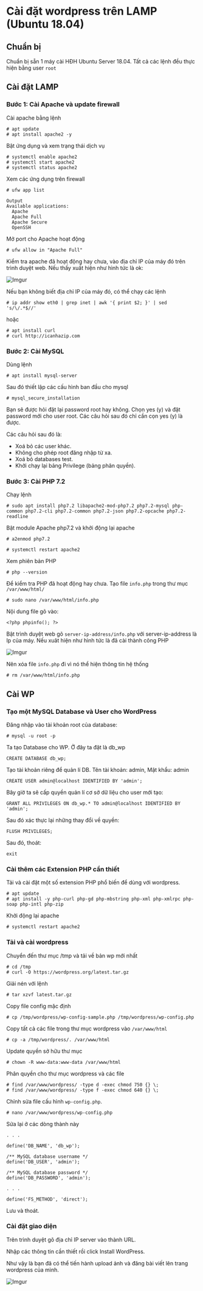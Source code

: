 # Cài đặt wordpress trên LAMP (Ubuntu 18.04)

## Chuẩn bị

Chuẩn bị sẵn 1 máy cài HĐH Ubuntu Server 18.04. Tất cả các lệnh đều thực hiện bằng user `root`

## Cài đặt LAMP

### Bước 1: Cài Apache và update firewall

Cài apache bằng lệnh

    # apt update
    # apt install apache2 -y

Bật ứng dụng và xem trạng thái dịch vụ

    # systemctl enable apache2
    # systemctl start apache2
    # systemctl status apache2

Xem các ứng dụng trên firewall 

    # ufw app list

```
Output
Available applications:
  Apache
  Apache Full
  Apache Secure
  OpenSSH
```

Mở port cho Apache hoạt động

    # ufw allow in "Apache Full"

Kiểm tra apache đã hoạt động hay chưa, vào địa chỉ IP của máy đó trên trình duyệt web. Nếu thấy xuất hiện như hình tức là ok:

![Imgur](https://i.imgur.com/P0c4kaQ.png)

Nếu bạn không biết địa chỉ IP của máy đó, có thể chạy các lệnh

    # ip addr show eth0 | grep inet | awk '{ print $2; }' | sed 's/\/.*$//'

hoặc

    # apt install curl
    # curl http://icanhazip.com

### Bước 2: Cài MySQL

Dùng lệnh

    # apt install mysql-server

Sau đó thiết lập các cấu hình ban đầu cho mysql 
    
    # mysql_secure_installation

Bạn sẽ được hỏi đặt lại password root hay không. Chọn yes (y) và đặt password mới cho user root. Các câu hỏi sau đó chỉ cần cọn yes (y) là được.

Các câu hỏi sau đó là:

- Xoá bỏ các user khác.
- Không cho phép root đăng nhập từ xa.
- Xoá bỏ databases test.
- Khởi chạy lại bảng Privilege (bảng phân quyền).

### Bước 3: Cài PHP 7.2

Chạy lệnh

    # sudo apt install php7.2 libapache2-mod-php7.2 php7.2-mysql php-common php7.2-cli php7.2-common php7.2-json php7.2-opcache php7.2-readline

Bật module Apache php7.2 và khởi động lại apache

    # a2enmod php7.2

    # systemctl restart apache2

Xem phiên bản PHP

    # php --version

Để kiểm tra PHP đã hoạt động hay chưa. Tạo file `info.php` trong thư mục `/var/www/html/`

    # sudo nano /var/www/html/info.php

Nội dung file gõ vào:

    <?php phpinfo(); ?>

Bật trình duyệt web gõ `server-ip-address/info.php` với server-ip-address là Ip của máy. Nếu xuât hiện như hình tức là đã cài thành công PHP

![Imgur](https://i.imgur.com/DzSoh1F.png)

Nên xóa file `info.php` đi vì nó thể hiện thông tin hệ thống

    # rm /var/www/html/info.php

## Cài WP

### Tạo một MySQL Database và User cho WordPress

Đăng nhập vào tài khoản root của database:

    # mysql -u root -p

Ta tạo Database cho WP. Ở đây ta đặt là db_wp

    CREATE DATABASE db_wp;

Tạo tài khoản riêng để quản lí DB. Tên tài khoản: admin, Mật khẩu: admin

    CREATE USER admin@localhost IDENTIFIED BY 'admin';

Bây giờ ta sẽ cấp quyền quản lí cơ sở dữ liệu cho user mới tạo:

    GRANT ALL PRIVILEGES ON db_wp.* TO admin@localhost IDENTIFIED BY 'admin';

Sau đó xác thực lại những thay đổi về quyền:

    FLUSH PRIVILEGES;

Sau đó, thoát:

    exit

### Cài thêm các Extension PHP cần thiết

Tải và cài đặt một số extension PHP phổ biến để dùng với wordpress.

    # apt update
    # apt install -y php-curl php-gd php-mbstring php-xml php-xmlrpc php-soap php-intl php-zip

Khởi động lại apache

    # systemctl restart apache2

### Tải và cài wordpress

Chuyển đến thư mục /tmp và tải về bản wp mới nhất

    # cd /tmp
    # curl -O https://wordpress.org/latest.tar.gz

Giải nén với lệnh

    # tar xzvf latest.tar.gz

Copy file config mặc định

    # cp /tmp/wordpress/wp-config-sample.php /tmp/wordpress/wp-config.php

Copy tất cả các file trong thư mục wordpress vào `/var/www/html`

    # cp -a /tmp/wordpress/. /var/www/html

Update quyền sở hữu thư mục

    # chown -R www-data:www-data /var/www/html

Phân quyền cho thư mục wordpress và các file

    # find /var/www/wordpress/ -type d -exec chmod 750 {} \;
    # find /var/www/wordpress/ -type f -exec chmod 640 {} \;

Chỉnh sửa file cấu hình `wp-config.php`. 

    # nano /var/www/wordpress/wp-config.php

Sửa lại ở các dòng thành này

```
. . .

define('DB_NAME', 'db_wp');

/** MySQL database username */
define('DB_USER', 'admin');

/** MySQL database password */
define('DB_PASSWORD', 'admin');

. . .

define('FS_METHOD', 'direct');
```

Lưu và thoát.

### Cài đặt giao diện

Trên trình duyệt gõ địa chỉ IP server vào thành URL.

Nhập các thông tin cần thiết rồi click Install WordPress.

Như vậy là bạn đã có thể tiến hành upload ảnh và đăng bài viết lên trang wordpress của mình.

![Imgur](https://i.imgur.com/jcg0OaZ.png)